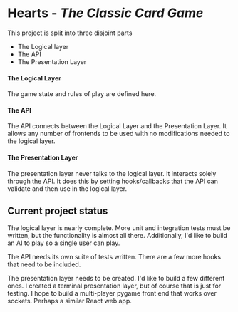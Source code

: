 # Hearts - _The Classic Card Game_



This project is split into three disjoint parts
- The Logical layer
- The API
- The Presentation Layer


#### The Logical Layer
The game state and rules of play are defined here.

#### The API 
The API connects between the Logical Layer and the Presentation Layer. It allows any number of frontends to be used with no modifications needed to the logical layer. 

#### The Presentation Layer
The presentation layer never talks to the logical layer. It interacts solely through the API. It does this by setting hooks/callbacks that the API can validate and then use in the logical layer.

## Current project status
The logical layer is nearly complete. More unit and integration tests must be written, but the functionality is almost all there. Additionally, I'd like to build an AI to play so a single user can play.

The API needs its own suite of tests written. There are a few more hooks that need to be included.

The presentation layer needs to be created. I'd like to build a few different ones. I created a terminal presentation layer, but of course that is just for testing. I hope to build a multi-player pygame front end that works over sockets. Perhaps a similar React web app.
